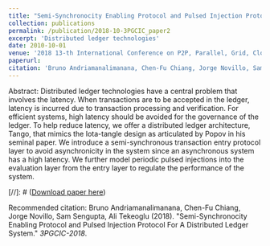 ```yaml
---
title: "Semi-Synchronocity Enabling Protocol and Pulsed Injection Protocol For A Distributed Ledger System"
collection: publications
permalink: /publication/2018-10-3PGCIC_paper2
excerpt: 'Distributed ledger technologies'
date: 2010-10-01
venue: '2018 13-th International Conference on P2P, Parallel, Grid, Cloud and Internet Computing'
paperurl: 
citation: 'Bruno Andriamanalimanana, Chen-Fu Chiang, Jorge Novillo, Sam Sengupta, Ali Tekeoglu (2018). &quot;Semi-Synchronocity Enabling Protocol and Pulsed Injection Protocol For A Distributed Ledger System.&quot; <i>3PGCIC-2018</i>.'
---
```

Abstract: Distributed ledger technologies have a central problem that involves the latency. When transactions are to be accepted in the ledger, latency is incurred due to transaction processing and verification. For efficient systems, high latency should be avoided for the governance of the ledger. To help reduce latency, we offer a distributed ledger architecture, Tango, that mimics the Iota-tangle design as articulated by Popov in his seminal paper. We introduce a semi-synchronous transaction entry protocol layer to avoid asynchronicity in the system since an asynchronous system has a high latency. We further model periodic pulsed injections into the evaluation layer from the entry layer to regulate the performance of the system.

[//]: # ([Download paper here](http://))

Recommended citation: Bruno Andriamanalimanana, Chen-Fu Chiang, Jorge Novillo, Sam Sengupta, Ali Tekeoglu (2018). &quot;Semi-Synchronocity Enabling Protocol and Pulsed Injection Protocol For A Distributed Ledger System.&quot; <i>3PGCIC-2018</i>.
